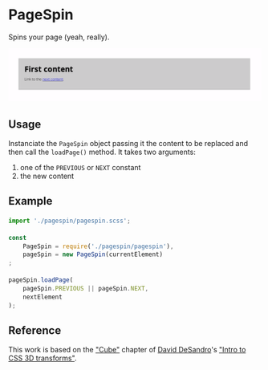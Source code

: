 # PageSpin

Spins your page (yeah, really).

![PageSpin](pagespin.gif)

## Usage

Instanciate the `PageSpin` object passing it the content to be replaced and then call the `loadPage()` method. It takes two arguments:

1. one of the `PREVIOUS` or `NEXT` constant
2. the new content

## Example

```javascript
import './pagespin/pagespin.scss';

const
    PageSpin = require('./pagespin/pagespin'),
    pageSpin = new PageSpin(currentElement)
;

pageSpin.loadPage(
    pageSpin.PREVIOUS || pageSpin.NEXT,
    nextElement
);
```

## Reference

This work is based on the ["Cube"](https://3dtransforms.desandro.com/cube) chapter of [David DeSandro](https://desandro.com/)'s
["Intro to CSS 3D transforms"](https://3dtransforms.desandro.com/).
